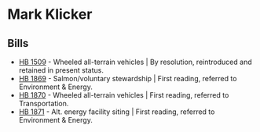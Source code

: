 # Mark Klicker
## Bills
* [HB 1509](/bill/2021-22/hb/1509/) - Wheeled all-terrain vehicles | By resolution, reintroduced and retained in present status.
* [HB 1869](/bill/2021-22/hb/1869/) - Salmon/voluntary stewardship | First reading, referred to Environment & Energy.
* [HB 1870](/bill/2021-22/hb/1870/) - Wheeled all-terrain vehicles | First reading, referred to Transportation.
* [HB 1871](/bill/2021-22/hb/1871/) - Alt. energy facility siting | First reading, referred to Environment & Energy.
